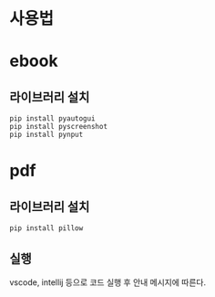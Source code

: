 # 사용법
# ebook
## 라이브러리 설치
```
pip install pyautogui
pip install pyscreenshot
pip install pynput
```

# pdf
## 라이브러리 설치
    pip install pillow

## 실행
vscode, intellij 등으로 코드 실행 후 안내 메시지에 따른다.